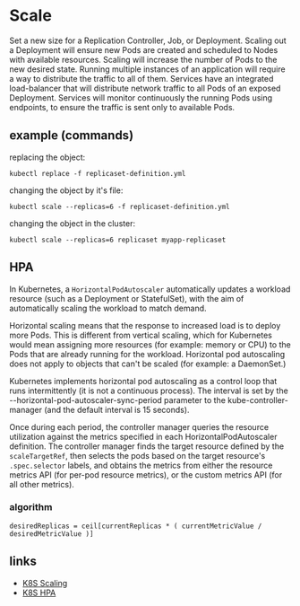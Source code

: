 # Scale

Set a new size for a Replication Controller, Job, or Deployment. Scaling out a Deployment will ensure new Pods are
created and scheduled to Nodes with available resources. Scaling will increase the number of Pods to the new desired state.
Running multiple instances of an application will require a way to distribute the traffic to all of them.
Services have an integrated load-balancer that will distribute network traffic to all Pods of an exposed Deployment.
Services will monitor continuously the running Pods using endpoints, to ensure the traffic is sent only to available Pods.

## example (commands)

replacing the object:

```shell
kubectl replace -f replicaset-definition.yml
```

changing the object by it's file:

```shell
kubectl scale --replicas=6 -f replicaset-definition.yml
```

changing the object in the cluster:

```shell
kubectl scale --replicas=6 replicaset myapp-replicaset
```

## HPA

In Kubernetes, a ```HorizontalPodAutoscaler``` automatically updates a workload resource (such as a Deployment or StatefulSet),
with the aim of automatically scaling the workload to match demand.

Horizontal scaling means that the response to increased load is to deploy more Pods.
This is different from vertical scaling, which for Kubernetes would mean assigning more resources
(for example: memory or CPU) to the Pods that are already running for the workload.
Horizontal pod autoscaling does not apply to objects that can't be scaled (for example: a DaemonSet.)

Kubernetes implements horizontal pod autoscaling as a control loop that runs intermittently (it is not a continuous process).
The interval is set by the --horizontal-pod-autoscaler-sync-period parameter to the kube-controller-manager
(and the default interval is 15 seconds).

Once during each period, the controller manager queries the resource utilization against the metrics specified in each
HorizontalPodAutoscaler definition.
The controller manager finds the target resource defined by the ```scaleTargetRef```, then selects the pods based on the target resource's
```.spec.selector``` labels, and obtains the metrics from either the resource metrics API
(for per-pod resource metrics), or the custom metrics API (for all other metrics).

### algorithm

```
desiredReplicas = ceil[currentReplicas * ( currentMetricValue / desiredMetricValue )]
```

## links

- [K8S Scaling](https://kubernetes.io/docs/tutorials/kubernetes-basics/scale/scale-intro/)
- [K8S HPA](https://kubernetes.io/docs/tasks/run-application/horizontal-pod-autoscale/)
